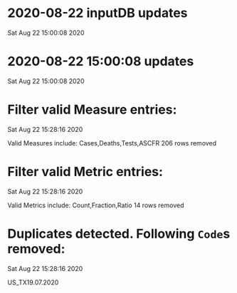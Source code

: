 
# 2020-08-22 inputDB updates 
 Sat Aug 22 15:00:08 2020 


# 2020-08-22 15:00:08 updates 
 Sat Aug 22 15:00:08 2020 


# Filter valid Measure entries: 
 Sat Aug 22 15:28:16 2020 

Valid Measures include: Cases,Deaths,Tests,ASCFR
 206 rows removed
# Filter valid Metric entries: 
 Sat Aug 22 15:28:16 2020 

Valid Metrics include: Count,Fraction,Ratio
 14 rows removed
# Duplicates detected. Following `Code`s removed: 
 Sat Aug 22 15:28:16 2020 

US_TX19.07.2020
